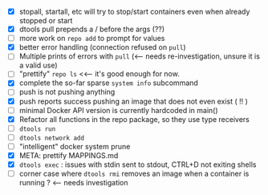- [x] stopall, startall, etc will try to stop/start containers even when already stopped or start<br> 
- [x] dtools pull prepends a / before the args (??)
- [ ] more work on `repo add` to prompt for values
- [x] better error handling (connection refused on `pull`)
- [ ] Multiple prints of errors with `pull` (<-- needs re-investigation, unsure it is a valid use)
- [ ] "prettify" `repo ls` <<-- it's good enough for now.
- [x] complete the so-far sparse `system info` subcommand
- [ ] push is not pushing anything
- [x] push reports success pushing an image that does not even exist ( !! )
- [ ] minimal Docker API version is currently hardcoded in main() 
- [x] Refactor all functions in the repo package, so they use type receivers
- [ ] `dtools run`
- [ ] `dtools network add`
- [ ] "intelligent" docker system prune
- [x] META: prettify MAPPINGS.md
- [x] `dtools exec` : issues with stdin sent to stdout, CTRL+D not exiting shells
- [ ] corner case where `dtools rmi` removes an image when a container is running ? <-- needs investigation

<br><br><br>
